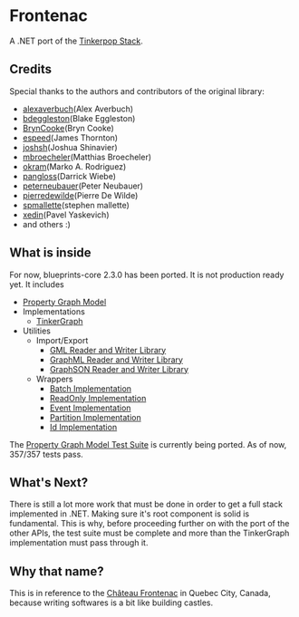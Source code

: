 Frontenac
=========

A .NET port of the [Tinkerpop Stack](http://www.tinkerpop.com/ "Title").  

## Credits
Special thanks to the authors and contributors of the original library:
* [alexaverbuch](http://www.github.com/alexaverbuch/ "Title")(Alex Averbuch)
* [bdeggleston](http://www.github.com/bdeggleston/ "Title")(Blake Eggleston)
* [BrynCooke](http://www.github.com/BrynCooke/ "Title")(Bryn Cooke)
* [espeed](http://www.github.com/espeed/ "Title")(James Thornton)
* [joshsh](http://www.github.com/joshsh/ "Title")(Joshua Shinavier)
* [mbroecheler](http://www.github.com/mbroecheler/ "Title")(Matthias Broecheler)
* [okram](http://www.github.com/okram/ "Title")(Marko A. Rodriguez)
* [pangloss](http://www.github.com/pangloss/ "Title")(Darrick Wiebe)
* [peterneubauer](http://www.github.com/peterneubauer/ "Title")(Peter Neubauer)
* [pierredewilde](http://www.github.com/pierredewilde/ "Title")(Pierre De Wilde)
* [spmallette](http://www.github.com/spmallette/ "Title")(stephen mallette)
* [xedin](http://www.github.com/xedin/ "Title")(Pavel Yaskevich)
* and others :)

## What is inside
For now, blueprints-core 2.3.0 has been ported. It is not production ready yet. It includes
* [Property Graph Model](https://github.com/tinkerpop/blueprints/wiki/Property-Graph-Model "Title")
* Implementations
  * [TinkerGraph](https://github.com/tinkerpop/blueprints/wiki/TinkerGraph "Title")
* Utilities
  * Import/Export
     * [GML Reader and Writer Library](https://github.com/tinkerpop/blueprints/wiki/GML-Reader-and-Writer-Library "Title")
     * [GraphML Reader and Writer Library](https://github.com/tinkerpop/blueprints/wiki/GraphML-Reader-and-Writer-Library "Title")
     * [GraphSON Reader and Writer Library](https://github.com/tinkerpop/blueprints/wiki/GraphSON-Reader-and-Writer-Library "Title")
  * Wrappers
     * [Batch Implementation](https://github.com/tinkerpop/blueprints/wiki/Batch-Implementation "Title")
     * [ReadOnly Implementation](https://github.com/tinkerpop/blueprints/wiki/ReadOnly-Implementation "Title")
     * [Event Implementation](https://github.com/tinkerpop/blueprints/wiki/Event-Implementation "Title")
     * [Partition Implementation](https://github.com/tinkerpop/blueprints/wiki/Partition-Implementation "Title")
     * [Id Implementation](https://github.com/tinkerpop/blueprints/wiki/Id-Implementation "Title")

The [Property Graph Model Test Suite](https://github.com/tinkerpop/blueprints/wiki/Property-Graph-Model-Test-Suite "Title") is currently being ported. As of now, 357/357 tests pass. 

## What's Next?
There is still a lot more work that must be done in order to get a full stack implemented in .NET.
Making sure it's root component is solid is fundamental. This is why, before proceeding further on with the port of the other APIs, the test suite must be complete and more than the TinkerGraph implementation must pass through it.  

## Why that name?
This is in reference to the [Château Frontenac](http://en.wikipedia.org/wiki/Chateau_Frontenac "Title") in Quebec City, Canada, because writing softwares is a bit like building castles.
